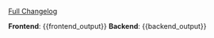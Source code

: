 [Full Changelog](https://github.com/eteg/deploy-app-zendesk/compare/{{last_tag}}...{{current_tag}})

**Frontend**: {{frontend_output}}
**Backend**: {{backend_output}}